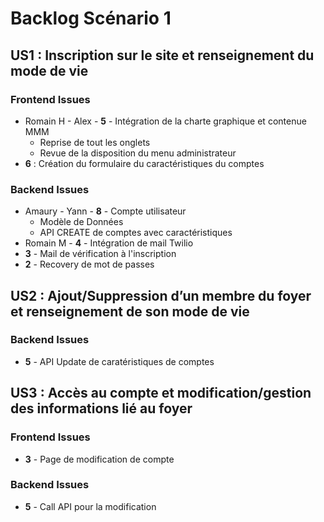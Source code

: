 # Backlog Scénario 1

## US1 : Inscription sur le site et renseignement du mode de vie
### Frontend Issues
- Romain H - Alex - **5** - Intégration de la charte graphique et contenue MMM 
  - Reprise de tout les onglets
  - Revue de la disposition du menu administrateur
- **6** : Création du formulaire du caractéristiques du comptes

### Backend Issues
- Amaury - Yann - **8** - Compte utilisateur
  - Modèle de Données
  - API CREATE de comptes avec caractéristiques
- Romain M - **4** - Intégration de mail Twilio
- **3** - Mail de vérification à l'inscription 
- **2** - Recovery de mot de passes

## US2 : Ajout/Suppression d’un membre du foyer et renseignement de son mode de vie

### Backend Issues
- **5** - API Update de caratéristiques de comptes 

## US3 : Accès au compte et modification/gestion des informations lié au foyer

### Frontend Issues
- **3** - Page de modification de compte

### Backend Issues
- **5** - Call API pour la modification
